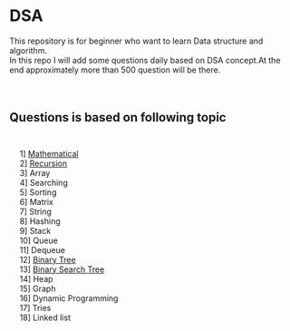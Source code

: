  # **DSA**  <br />
 
 This repository is for beginner who want to learn Data structure and algorithm.<br />
 In this repo I will add some questions daily based on DSA concept.At the end approximately more than 500 question will be there.<br />
 <br /><br />
   
 ## **Questions is based on following topic**<br /><br />
  &emsp;  1] [Mathematical](https://github.com/prashantjagtap2909/DSA/tree/main/Array) <br /> 
 &emsp;  2] [Recursion](https://github.com/prashantjagtap2909/DSA/tree/main/Mathmatics) <br /> 
&emsp;  3] Array <br /> 
  &emsp;  4] Searching <br /> 
  &emsp;  5] Sorting <br /> 
  &emsp;  6] Matrix <br />
  &emsp;  7] String <br />
  &emsp;  8] Hashing <br />
 &emsp;  9] Stack <br />
 &emsp;  10] Queue <br />
 &emsp;  11] Dequeue <br />
&emsp;    12] [Binary Tree](https://github.com/prashantjagtap2909/DSA/tree/main/Binary-Tree) <br />
  &emsp;  13] [Binary Search Tree](https://github.com/prashantjagtap2909/DSA/tree/main/Binary-search-tree) <br />
   &emsp; 14] Heap <br />
 &emsp;  15] Graph <br />
 &emsp;  16] Dynamic Programming <br />
 &emsp;  17] Tries <br />
 &emsp;  18] Linked list <br />
    
